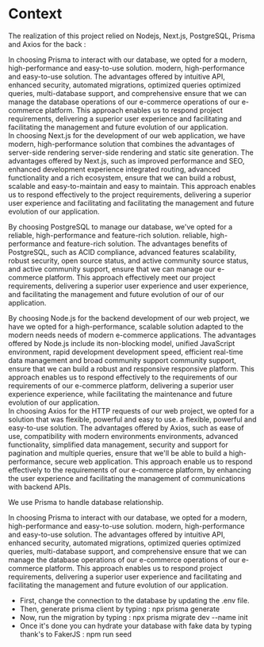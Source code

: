 # Context

The realization of this project relied on Nodejs, Next.js, PostgreSQL, Prisma and Axios for the back :

In choosing Prisma to interact with our database, we opted for a modern, high-performance and easy-to-use solution. modern, high-performance and easy-to-use solution. The advantages offered by intuitive API, enhanced security, automated migrations, optimized queries optimized queries, multi-database support, and comprehensive ensure that we can manage the database operations of our e-commerce operations of our e-commerce platform. This approach enables us to respond project requirements, delivering a superior user experience and facilitating and facilitating the management and future evolution of our application.  
In choosing Next.js for the development of our web application, we have modern, high-performance solution that combines the advantages of server-side rendering server-side rendering and static site generation. The advantages offered by Next.js, such as improved performance and SEO, enhanced development experience integrated routing, advanced functionality and a rich ecosystem, ensure that we can build a robust, scalable and easy-to-maintain and easy to maintain. This approach enables us to respond effectively to the project requirements, delivering a superior user experience and facilitating and facilitating the management and future evolution of our application.  

By choosing PostgreSQL to manage our database, we've opted for a reliable, high-performance and feature-rich solution. reliable, high-performance and feature-rich solution. The advantages benefits of PostgreSQL, such as ACID compliance, advanced features scalability, robust security, open source status, and active community source status, and active community support, ensure that we can manage our e-commerce platform. This approach effectively meet our project requirements, delivering a superior user experience and user experience, and facilitating the management and future evolution of our of our application.  

By choosing Node.js for the backend development of our web project, we have we opted for a high-performance, scalable solution adapted to the modern needs needs of modern e-commerce applications. The advantages offered by Node.js include its non-blocking model, unified JavaScript environment, rapid development development speed, efficient real-time data management and broad community support community support, ensure that we can build a robust and responsive responsive platform. This approach enables us to respond effectively to the requirements of our requirements of our e-commerce platform, delivering a superior user experience experience, while facilitating the maintenance and future evolution of our application.  
In choosing Axios for the HTTP requests of our web project, we opted for a solution that was flexible, powerful and easy to use. a flexible, powerful and easy-to-use solution. The advantages offered by Axios, such as ease of use, compatibility with modern environments environments, advanced functionality, simplified data management, security and support for pagination and multiple queries, ensure that we'll be able to build a high-performance, secure web application. This approach enable us to respond effectively to the requirements of our e-commerce platform, by enhancing the user experience and facilitating the management of communications with backend APIs.


We use Prisma to handle database relationship.

In choosing Prisma to interact with our database, we opted for a modern, high-performance and easy-to-use solution. modern, high-performance and easy-to-use solution. The advantages offered by intuitive API, enhanced security, automated migrations, optimized queries optimized queries, multi-database support, and comprehensive ensure that we can manage the database operations of our e-commerce operations of our e-commerce platform. This approach enables us to respond project requirements, delivering a superior user experience and facilitating and facilitating the management and future evolution of our application.  

- First, change the connection to the database by updating the .env file.
- Then, generate prisma client by typing : npx prisma generate
- Now, run the migration by typing : npx prisma migrate dev --name init
- Once it's done you can hydrate your database with fake data by typing thank's to FakerJS : npm run seed


